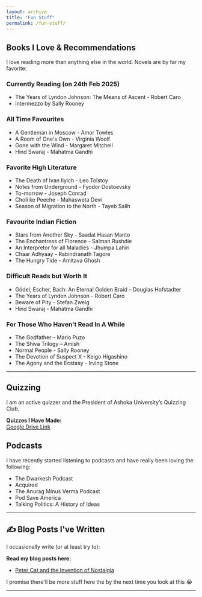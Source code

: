 ```yaml
---
layout: archive
title: "Fun Stuff"
permalink: /fun-stuff/
---
```

## Books I Love & Recommendations
I love reading more than anything else in the world. Novels are by far my favorite:

### Currently Reading (on 24th Feb 2025)
- The Years of Lyndon Johnson: The Means of Ascent - Robert Caro
- Intermezzo by Sally Rooney


### All Time Favourites
- A Gentleman in Moscow - Amor Towles
- A Room of One's Own - Virginia Woolf
- Gone with the Wind - Margaret Mitchell
- Hind Swaraj - Mahatma Gandhi

### Favorite High Literature 
- The Death of Ivan Ilyich - Leo Tolstoy
- Notes from Underground - Fyodor Dostoevsky
- To-morrow - Joseph Conrad
- Choli ke Peeche - Mahasweta Devi
- Season of Migration to the North - Tayeb Salih

### Favourite Indian Fiction
- Stars from Another Sky - Saadat Hasan Manto
- The Enchantress of Florence - Salman Rushdie
- An Interpretor for all Maladies - Jhumpa Lahiri
- Chaar Adhyaay - Rabindranath Tagore
- The Hungry Tide - Amitava Ghosh

### Difficult Reads but Worth It
- Gödel, Escher, Bach: An Eternal Golden Braid – Douglas Hofstadter
- The Years of Lyndon Johnson - Robert Caro
- Beware of Pity - Stefan Zweig
- Hind Swaraj - Mahatma Gandhi

### For Those Who Haven't Read In A While
- The Godfather – Mario Puzo
- The Shiva Trilogy – Amish
- Normal People - Sally Rooney
- The Devotion of Suspect X - Keigo Higashino
- The Agony and the Ecstasy - Irving Stone

---

## Quizzing
I am an active quizzer and the President of Ashoka University’s Quizzing Club.

**Quizzes I Have Made:**  
[Google Drive Link](https://drive.google.com/drive/folders/1cgSDxefU-gj5pb2J8zsR8CxPIu2CkxVW?usp=sharing)


## Podcasts

I have recently started listening to podcasts and have really been loving the following:

- The Dwarkesh Podcast
- Acquired
- The Anurag Minus Verma Podcast
- Pod Save America
- Talking Politics: A History of Ideas


---

## ✍️ Blog Posts I've Written
I occasionally write (or at least try to):

**Read my blog posts here:**
- [Peter Cat and the Invention of Nostalgia](/posts/peter-cat-invention-nostalgia)

I promise there'll be more stuff here the by the next time you look at this 😭

---
